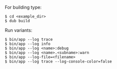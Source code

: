 For building type:

```
$ cd <example_dir>
$ dub build
```

Run variants:

```
$ bin/app --log trace
$ bin/app --log info
$ bin/app --log <name>:debug
$ bin/app --log <name>.<subname>:warn
$ bin/app --log-file=<filename>
$ bin/app --log trace --log-console-color=false
```
